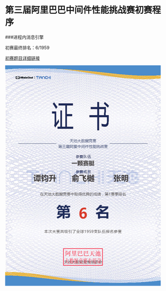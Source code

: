 # 第三届阿里巴巴中间件性能挑战赛初赛程序

###进程内消息引擎

初赛最终排名：6/1959	


[初赛题目详细链接](https://code.aliyun.com/middlewarerace2017/open-messaging-demo?spm=5176.100068.555.1.Kz5MUL)  


![Rank](rank.png)


